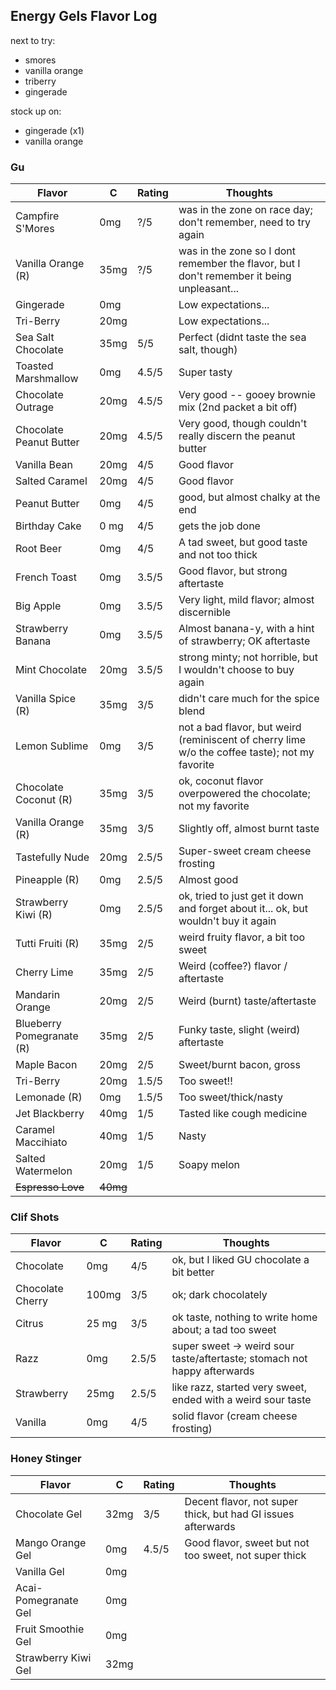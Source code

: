 
## Energy Gels Flavor Log

next to try:

* smores
* vanilla orange
* triberry
* gingerade

stock up on:

* gingerade (x1)
* vanilla orange

### Gu

| Flavor | C | Rating | Thoughts |
|--------|---|--------|----------|
| Campfire S'Mores | 0mg | ?/5 | was in the zone on race day; don't remember, need to try again |
| Vanilla Orange (R) | 35mg | ?/5 | was in the zone so I dont remember the flavor, but I don't remember it being unpleasant... 
| Gingerade | 0mg| | Low expectations... |
| Tri-Berry | 20mg | | Low expectations... |
| Sea Salt Chocolate | 35mg | 5/5 | Perfect (didnt taste the sea salt, though) |
| Toasted Marshmallow | 0mg | 4.5/5 | Super tasty | 
| Chocolate Outrage | 20mg | 4.5/5 | Very good -- gooey brownie mix (2nd packet a bit off) |
| Chocolate Peanut Butter | 20mg | 4.5/5 | Very good, though couldn't really discern the peanut butter |
| Vanilla Bean | 20mg | 4/5 | Good flavor |
| Salted Caramel | 20mg | 4/5 | Good flavor |
| Peanut Butter | 0mg | 4/5 | good, but almost chalky at the end |
| Birthday Cake | 0 mg | 4/5 | gets the job done | 
| Root Beer | 0mg | 4/5 | A tad sweet, but good taste and not too thick |
| French Toast | 0mg | 3.5/5 | Good flavor, but strong aftertaste |
| Big Apple | 0mg | 3.5/5 | Very light, mild flavor; almost discernible |
| Strawberry Banana | 0mg | 3.5/5 | Almost banana-y, with a hint of strawberry; OK aftertaste |
| Mint Chocolate | 20mg | 3.5/5 | strong minty; not horrible, but I wouldn't choose to buy again |
| Vanilla Spice (R) | 35mg | 3/5 | didn't care much for the spice blend |
| Lemon Sublime | 0mg | 3/5 | not a bad flavor, but weird (reminiscent of cherry lime w/o the coffee taste); not my favorite |
| Chocolate Coconut (R) | 35mg | 3/5 | ok, coconut flavor overpowered the chocolate; not my favorite |
| Vanilla Orange (R) | 35mg | 3/5 | Slightly off, almost burnt taste |
| Tastefully Nude | 20mg | 2.5/5 | Super-sweet cream cheese frosting |
| Pineapple (R) | 0mg | 2.5/5 | Almost good |
| Strawberry Kiwi (R) | 0mg | 2.5/5 | ok, tried to just get it down and forget about it... ok, but wouldn't buy it again |
| Tutti Fruiti (R) | 35mg | 2/5 | weird fruity flavor, a bit too sweet |
| Cherry Lime | 35mg | 2/5 | Weird (coffee?) flavor / aftertaste |
| Mandarin Orange | 20mg | 2/5 | Weird (burnt) taste/aftertaste |
| Blueberry Pomegranate (R) | 35mg | 2/5 | Funky taste, slight (weird) aftertaste |
| Maple Bacon | 20mg | 2/5 | Sweet/burnt bacon, gross |
| Tri-Berry | 20mg | 1.5/5 | Too sweet!! | 
| Lemonade (R) | 0mg | 1.5/5 | Too sweet/thick/nasty | 
| Jet Blackberry | 40mg | 1/5 | Tasted like cough medicine | 
| Caramel Maccihiato | 40mg | 1/5 | Nasty |
| Salted Watermelon | 20mg | 1/5 | Soapy melon |
| ~~Espresso Love~~ | ~~40mg~~ | | |

### Clif Shots

| Flavor | C | Rating | Thoughts |
|--------|---|--------|----------|
| Chocolate | 0mg | 4/5 | ok, but I liked GU chocolate a bit better |
| Chocolate Cherry | 100mg | 3/5 | ok; dark chocolately |
| Citrus | 25 mg | 3/5 | ok taste, nothing to write home about; a tad too sweet |
| Razz | 0mg | 2.5/5 | super sweet -> weird sour taste/aftertaste; stomach not happy afterwards |
| Strawberry | 25mg | 2.5/5 | like razz, started very sweet, ended with a weird sour taste |
| Vanilla | 0mg | 4/5 | solid flavor (cream cheese frosting) |

### Honey Stinger

Flavor | C | Rating | Thoughts |
|------|---|--------|----------|
| Chocolate Gel | 32mg | 3/5 | Decent flavor, not super thick, but had GI issues afterwards |
| Mango Orange Gel | 0mg | 4.5/5 | Good flavor, sweet but not too sweet, not super thick |
| Vanilla Gel | 0mg | | |
| Acai-Pomegranate Gel | 0mg | | |
| Fruit Smoothie Gel | 0mg | | |
| Strawberry Kiwi Gel | 32mg | | |
